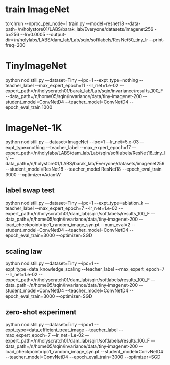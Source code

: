 # train ImageNet
torchrun --nproc_per_node=1  train.py --model=resnet18 --data-path=/n/holystore01/LABS/barak_lab/Everyone/datasets/imagenet256 -b=256 --lr=0.0005 --output-dir=/n/holylabs/LABS/dam_lab/Lab/sqin/softlabels/ResNet50_tiny_lr  --print-freq=200


# TinyImageNet
python nodistill.py --dataset=Tiny --ipc=1 --expt_type=nothing  --teacher_label  --max_expert_epoch=11 --lr_net=1.e-02  --expert_path=/n/holyscratch01/barak_lab/Lab/sqin/invariance/results_100_F  --data_path=/n/home05/sqin/invariance/data/tiny-imagenet-200 --student_model=ConvNetD4 --teacher_model=ConvNetD4 --epoch_eval_train 1000

# ImageNet-1K
python nodistill.py --dataset=ImageNet --ipc=1 --lr_net=5.e-03 --expt_type=nothing --teacher_label --max_expert_epoch=17   --expert_path=/n/holylabs/LABS/dam_lab/Lab/sqin/softlabels/ResNet18_tiny_lr/   --data_path=/n/holystore01/LABS/barak_lab/Everyone/datasets/imagenet256  --student_model=ResNet18 --teacher_model ResNet18 --epoch_eval_train 3000 --optimizer=AdamW


## label swap test
python nodistill.py --dataset=Tiny --ipc=1 --expt_type=ablation_k --teacher_label --max_expert_epoch=7 --lr_net=1.e-02 --expert_path=/n/holyscratch01/dam_lab/sqin/softlabels/results_100_F --data_path=/n/home05/sqin/invariance/data/tiny-imagenet-200 --load_checkpoint=ipc1_random_image_syn.pt --num_eval=2 --student_model=ConvNetD4 --teacher_model=ConvNetD4 --epoch_eval_train=3000 --optimizer=SGD

## scaling law
python nodistill.py --dataset=Tiny --ipc=1 --expt_type=data_knowledge_scaling  --teacher_label --max_expert_epoch=7 --lr_net=1.e-02 --expert_path=/n/holyscratch01/dam_lab/sqin/softlabels/results_100_F --data_path=/n/home05/sqin/invariance/data/tiny-imagenet-200 --student_model=ConvNetD4 --teacher_model=ConvNetD4 --epoch_eval_train=3000 --optimizer=SGD 

## zero-shot experiment
python nodistill.py --dataset=Tiny --ipc=1 --expt_type=data_efficient_treat_image --teacher_label --max_expert_epoch=7 --lr_net=1.e-02 --expert_path=/n/holyscratch01/dam_lab/sqin/softlabels/results_100_F --data_path=/n/home05/sqin/invariance/data/tiny-imagenet-200 --load_checkpoint=ipc1_random_image_syn.pt --student_model=ConvNetD4 --teacher_model=ConvNetD4 --epoch_eval_train=3000 --optimizer=SGD